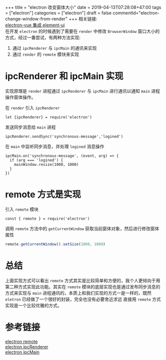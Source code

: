 +++
title = "electron 改变窗体大小"
date = 2019-04-13T07:28:08+47:00
tags = ["electron"]
categories = ["electron"]
draft = false
commentId="electron-change-window-from-render"
+++
相关链接:  
[electron-vue 集成 element-ui](http://www.artacode.com/posts/electron/install/)  
在开发 `electron` 的时候遇到了需要在 `render` 中修改 `BrowserWindow` 窗口大小的方式，经过一番尝试，有两种方法实现:  
1. 通过 `ipcRenderer` 与 `ipcMain` 的通讯来实现
2. 通过 `render` 的 `remote` 模块来实现

# ipcRenderer 和 ipcMain 实现
实现原理是 `render` 进程通过 `ipcRenderer`  与 `ipcMain`  进行通讯以通知 `main` 进程操作窗体操作。  

在 `render` 引入 `ipcRenderer`
```
let {ipcRenderer} = require('electron')
```
发送同步消息给 `main` 进程  
```
ipcRenderer.sendSync('synchronous-message','logined')
```

在 `main` 中监听同步消息，并处理 `logined` 消息操作
```
ipcMain.on('synchronous-message', (event, arg) => {
  if (arg === 'logined') {
    mainWindow.resize(1000, 1000)
  }
})
```

# remote 方式是实现
引入 `remote` 模块

```
const { remote } = require('electron')
```
调用 `remote` 方法中的 `getCurrentWindow` 获取当前窗体对象，然后进行修改窗体属性
``` js
remote.getCurrentWindow().setSize(1000, 1000)
```


# 总结
上面实现方式可以看出 `remote` 方式其实是比较简单和方便的，我个人更倾向于用第二种方式实现此功能。其实在 `remote` 模块的底层实现也是通过发布同步消息的方式来实现与 `main` 进程通讯的，本质上和我们实现的方式一是一样的，既然 `eletron` 已经做了一个很好的封装，完全也没有必要舍近求远 直接用 `remote` 方式实现是一个比较优雅的方式。

# 参考链接
[electron remote](https://electronjs.org/docs/api/remote)  
[electron ipcRenderer
](https://electronjs.org/docs/api/ipc-renderer)  
[electron ipcMain](https://electronjs.org/docs/api/ipc-main)

